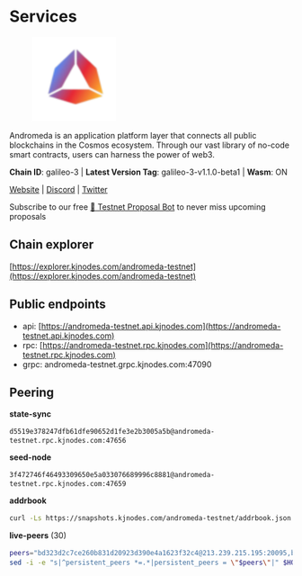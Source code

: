 # Services

<figure><img src="https://raw.githubusercontent.com/kj89/cosmos-images/main/logos/andromeda.png" width="150" alt=""><figcaption></figcaption></figure>

Andromeda is an application platform layer that connects all  public blockchains in the Cosmos ecosystem. Through our vast  library of no-code smart contracts, users can harness the power of web3.

**Chain ID**: galileo-3 | **Latest Version Tag**: galileo-3-v1.1.0-beta1 | **Wasm**: ON

[Website](https://www.andromedaprotocol.io) | [Discord](https://discord.gg/wzM3kSN3sE) | [Twitter](https://twitter.com/andromedaprot)



Subscribe to our free [🤖 Testnet Proposal Bot](https://t.me/kjnodes_testnet_proposal_bot) to never miss upcoming proposals


## Chain explorer
[https://explorer.kjnodes.com/andromeda-testnet](https://explorer.kjnodes.com/andromeda-testnet)

## Public endpoints

* api: [https://andromeda-testnet.api.kjnodes.com](https://andromeda-testnet.api.kjnodes.com)
* rpc: [https://andromeda-testnet.rpc.kjnodes.com](https://andromeda-testnet.rpc.kjnodes.com)
* grpc: andromeda-testnet.grpc.kjnodes.com:47090

## Peering

**state-sync**

```text
d5519e378247dfb61dfe90652d1fe3e2b3005a5b@andromeda-testnet.rpc.kjnodes.com:47656
```

**seed-node**

```text
3f472746f46493309650e5a033076689996c8881@andromeda-testnet.rpc.kjnodes.com:47659
```

**addrbook**
```bash
curl -Ls https://snapshots.kjnodes.com/andromeda-testnet/addrbook.json > $HOME/.andromedad/config/addrbook.json
```

**live-peers** (30)
```bash
peers="bd323d2c7ce260b831d20923d390e4a1623f32c4@213.239.215.195:20095,b5bd7573dcee7df0a3cfbd25c1159ff4857ee33f@5.182.17.69:26656,a4d291d17d8e74979e7db5a1e936269835e802af@194.165.59.78:26656,27e4aeaf8ef79a25904cd1042cf25ac6a1a0e7e5@103.180.28.220:26656,9230896c5f22a363eed1c3bd3ed8068134b1dedd@110.168.55.28:26656,704e605f9bd65912d8c65a58f955601c31188548@65.21.203.204:19656,1b88dc10b14e01ef05a6c0721ce0cdd884746327@162.55.50.101:26656,385bda41dc8ce86d0dd4c99d3cf371ca8fccfeb6@135.125.189.131:20095,443a51f595c9ca16273ca6146db1375e4223a91f@172.93.110.154:26656,7ac17e470c16814be55aa02a1611b23a3fba3097@75.119.141.16:26656,e61f287d51edab6f6dbe00a8b804614443ee6f82@80.85.242.117:26656,6d59b44efa40c4a03a24bf598b6cd662e8003655@135.181.96.66:26656,c089b582977f015b7ee1ff357a9ca7c07f6341ca@135.181.221.186:31656,d5519e378247dfb61dfe90652d1fe3e2b3005a5b@65.109.68.190:47656,05b853c6022c51b2065665e66876e27aee9fed59@149.102.140.189:26656,03603fb96ded3aabe7451efad31fb8d0c523a0ee@146.19.75.97:26656,b6dd58949a8b9c03349bdbec8aeeccd5e0d39283@31.220.74.50:26656,d68d0ce3a3959f09ea935cffbf1cd282dcfec401@27.72.126.82:26656,93e418796bf3b5d8cd319983269c99db83cb2ba6@5.161.78.48:16656,e8f8c97c65b3e65797eca3489de7c1682e85d4df@78.25.143.46:47656,f1d30c5f2d5882823317718eb4455f87ae846d0a@85.239.235.235:30656,f66bcec970aaaaa9ae33182802ac4bf87b3b20cd@84.46.254.82:26656,8870aca1936673bb2068ed07fcadc6c46d3ec3a1@146.190.83.6:22656,4d4309bf054ca12f128035eab81b66350b5de575@178.172.212.122:26656,5cfce64114f98e29878567bdd1adbebe18670fc6@65.108.231.124:30656,a5f70c6cbcf4dd17f68237d2b1fe3e34564cb1dd@80.76.43.138:26656,0a9c34419331688b0b40d50fddbee286927602cb@5.78.79.97:26656,1d94f397352dc20be4b56e4bfd9305649cbac778@65.108.232.150:20095,99cebda3a65a35b9a6a8bef774c8b92c1e548aa5@65.108.226.26:36656,72bba2142c9cada7e4b8e861fb79e8a66e345d99@95.217.236.79:50656"
sed -i -e "s|^persistent_peers *=.*|persistent_peers = \"$peers\"|" $HOME/.andromedad/config/config.toml
```
